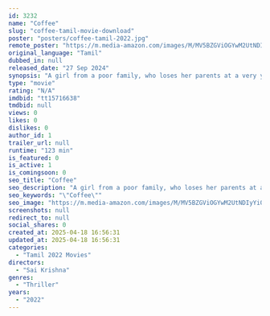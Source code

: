 ```yaml
---
id: 3232
name: "Coffee"
slug: "coffee-tamil-movie-download"
poster: "posters/coffee-tamil-2022.jpg"
remote_poster: "https://m.media-amazon.com/images/M/MV5BZGViOGYwM2UtNDIyYi00NmE1LWJhMzAtOGJhMDJhYzExYjlkXkEyXkFqcGc@._V1_SX300.jpg"
original_language: "Tamil"
dubbed_in: null
released_date: "27 Sep 2024"
synopsis: "A girl from a poor family, who loses her parents at a very young age, takes care of her only younger brother and It is when the future looks bright in her eyes, her life is bombarded with unexpected and shocking turn of events."
type: "movie"
rating: "N/A"
imdbid: "tt15716638"
tmdbid: null
views: 0
likes: 0
dislikes: 0
author_id: 1
trailer_url: null
runtime: "123 min"
is_featured: 0
is_active: 1
is_comingsoon: 0
seo_title: "Coffee"
seo_description: "A girl from a poor family, who loses her parents at a very young age, takes care of her only younger brother and It is when the future looks bright in her eyes, her life is bombarded with unexpected and shocking turn of events."
seo_keywords: "\"Coffee\""
seo_image: "https://m.media-amazon.com/images/M/MV5BZGViOGYwM2UtNDIyYi00NmE1LWJhMzAtOGJhMDJhYzExYjlkXkEyXkFqcGc@._V1_SX300.jpg"
screenshots: null
redirect_to: null
social_shares: 0
created_at: 2025-04-18 16:56:31
updated_at: 2025-04-18 16:56:31
categories:
  - "Tamil 2022 Movies"
directors:
  - "Sai Krishna"
genres:
  - "Thriller"
years:
  - "2022"
---
```

